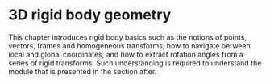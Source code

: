 # 3D rigid body geometry

This chapter introduces rigid body basics such as the notions of points, vectors, frames and homogeneous transforms, how to navigate between local and global coordinates, and how to extract rotation angles from a series of rigid transforms. Such understanding is required to understand the [](api/ktk.kinematics.rst) module that is presented in the section after.

```{tableofcontents}
```
